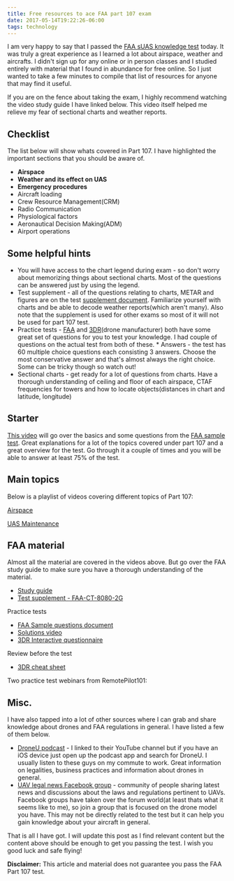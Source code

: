 ```yaml
---
title: Free resources to ace FAA part 107 exam
date: 2017-05-14T19:22:26-06:00
tags: technology
---
```


I am very happy to say that I passed the [FAA sUAS knowledge test]([https://www.faa.gov/news/fact_sheets/news_story.cfm?newsId=20516) today. It was truly a great experience as I learned a lot about airspace, weather and aircrafts. I didn't sign up for any online or in person classes and I studied entirely with material that I found in abundance for free online. So I just wanted to take a few minutes to compile that list of resources for anyone that may find it useful.

If you are on the fence about taking the exam, I highly recommend watching the video study guide I have linked below. This video itself helped me relieve my fear of sectional charts and weather reports.

## Checklist

The list below will show whats covered in Part 107. I have highlighted the important sections that you should be aware of.

- **Airspace**
- **Weather and its effect on UAS**
- **Emergency procedures**
- Aircraft loading
- Crew Resource Management(CRM)
- Radio Communication
- Physiological factors
- Aeronautical Decision Making(ADM)
- Airport operations

## Some helpful hints

- You will have access to the chart legend during exam - so don't worry about memorizing things about sectional charts. Most of the questions can be answered just by using the legend.
- Test supplement - all of the questions relating to charts, METAR and figures are on the test [supplement document](https://www.faa.gov/training_testing/testing/test_questions/media/sport_rec_private_akts.pdf). Familiarize yourself with charts and be able to decode weather reports(which aren't many). Also note that the supplement is used for other exams so most of it will not be used for part 107 test.
- Practice tests - [FAA](https://www.faa.gov/training_testing/testing/test_questions/media/uag_sample_exam.pdf) and [3DR](https://3dr.com/faa/drone-practice-tests/)(drone manufacturer) both have some great set of questions for you to test your knowledge. I had couple of questions on the actual test from both of these. \* Answers - the test has 60 multiple choice questions each consisting 3 answers. Choose the most conservative answer and that's almost always the right choice. Some can be tricky though so watch out!
- Sectional charts - get ready for a lot of questions from charts. Have a thorough understanding of ceiling and floor of each airspace, CTAF frequencies for towers and how to locate objects(distances in chart and latitude, longitude)

## Starter

[This video](https://www.youtube.com/watch?v=6_ucCKFJUCU) will go over the basics and some questions from the [FAA sample test](https://www.faa.gov/training_testing/testing/test_questions/media/uag_sample_exam.pdf). Great explanations for a lot of the topics covered under part 107 and a great overview for the test. Go through it a couple of times and you will be able to answer at least 75% of the test.

## Main topics

Below is a playlist of videos covering different topics of Part 107:

[Airspace](https://www.youtube.com/watch?v=tX2_G9jzeuc)

[UAS Maintenance](https://www.youtube.com/watch?v=UpsWVJI-fPA)

## FAA material

Almost all the material are covered in the videos above. But go over the FAA study guide to make sure you have a thorough understanding of the material.

- [Study guide](https://www.faa.gov/regulations_policies/handbooks_manuals/aviation/media/remote_pilot_study_guide.pdf)
- [Test supplement - FAA-CT-8080-2G](https://www.faa.gov/training_testing/testing/test_questions/media/sport_rec_private_akts.pdf)

Practice tests

- [FAA Sample questions document](https://www.faa.gov/training_testing/testing/test_questions/media/uag_sample_exam.pdf)
- [Solutions video](https://www.youtube.com/watch?v=UxFUepOWQmc)
- [3DR Interactive questionnaire](https://3dr.com/faa/drone-practice-tests/)

Review before the test

- [3DR cheat sheet](https://3dr.com/faa/study-guides/regulations-cheatsheet/)

Two practice test webinars from RemotePilot101:

## Misc.

I have also tapped into a lot of other sources where I can grab and share knowledge about drones and FAA regulations in general. I have listed a few of them below.

- [DroneU podcast](https://www.youtube.com/channel/UCgJ5K7wWoFlnYC3e8eIxYrA/videos) - I linked to their YouTube channel but if you have an iOS device just open up the podcast app and search for DroneU. I usually listen to these guys on my commute to work. Great information on legalities, business practices and information about drones in general.
- [UAV legal news Facebook group](https://www.facebook.com/groups/uavLegalNews/) - community of people sharing latest news and discussions about the laws and regulations pertinent to UAVs. Facebook groups have taken over the forum world(at least thats what it seems like to me), so join a group that is focused on the drone model you have. This may not be directly related to the test but it can help you gain knowledge about your aircraft in general.

That is all I have got. I will update this post as I find relevant content but the content above should be enough to get you passing the test. I wish you good luck and safe flying!

**Disclaimer:** This article and material does not guarantee you pass the FAA Part 107 test.
